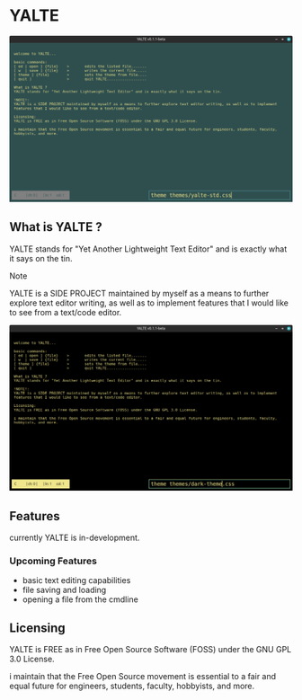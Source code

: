 # YALTE

![image](media/yalte_theme00.png) 

## What is YALTE ?
YALTE stands for "Yet Another Lightweight Text Editor" and is
exactly what it says on the tin.

> [!NOTE]
> YALTE is a SIDE PROJECT maintained by myself as a means to
> further explore text editor writing, as well as to implement
> features that I would like to see from a text/code editor.

![image](media/yalte_theme01.png)

## Features
currently YALTE is in-development.

### Upcoming Features
- basic text editing capabilities
- file saving and loading
- opening a file from the cmdline

## Licensing
YALTE is FREE as in Free Open Source Software (FOSS) under the 
GNU GPL 3.0 License. 

i maintain that the Free Open Source movement is essential to a 
fair and equal future for engineers, students, faculty, hobbyists,
and more.
